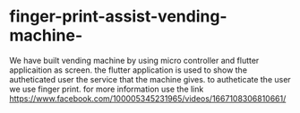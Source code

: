 # finger-print-assist-vending-machine-
We have built vending machine by using micro controller and flutter applicaition as screen. the flutter application is used to show the autheticated user the service that the machine gives. to autheticate the user we use finger print.
for more information use the link https://www.facebook.com/100005345231965/videos/1667108306810661/

